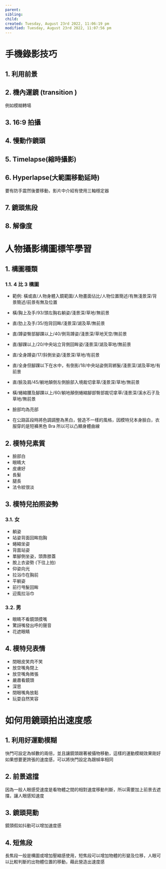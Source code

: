 ```yaml
---
parent: 
sibling: 
child: 
created: Tuesday, August 23rd 2022, 11:06:19 pm
modified: Tuesday, August 23rd 2022, 11:07:56 pm
---
```


# 手機錄影技巧

## 1. 利用前景
## 2. 機內運鏡 (transition )
例如模糊轉場
## 3. 16:9 拍攝
## 4. 慢動作鏡頭
## 5. Timelapse(縮時攝影)
## 6. Hyperlapse(大範圍移動延時)
要有防手震然後要移動，影片中介紹有使用三軸穩定器
## 7. 鏡頭焦段
## 8. 解像度



# 人物攝影構圖標竿學習
## 1. 構圖種類
### 1.1. 4 比 3 構圖
- 範例: 橫或直/人物身體入鏡範圍/人物畫面佔比/人物位置簡述/有無淺景深/背景簡述/前景有無及位置
- 橫/胸上及手/93/頭左胸右躺姿/淺景深/草地/無前景
- 直/肋上及手/35/抱背回眸/淺景深/湖及草/無前景
- 直/蹲姿臀部腳踝以上/40/側背蹲姿/淺景深/草地天空/無前景
- 直/腳踝以上/20/中央站立背側回眸姿/淺景深/湖及草地/無前景
- 直/全身蹲姿/17/斜側坐姿/淺景深/草地/有前景
- 直/全身但腳踝以下在水中，有倒影/18/中央站姿側背綁髮/淺景深/湖及草地/有前景
- 直/臉及肩/45/躺地顛倒左側臉部入境裁切拿草/淺景深/草地/無前景
- 橫/蜷縮腰及腳踝以上/60/躺地顛倒蜷縮腳部臀部裁切拿草/淺景深/溪水石子及草地/無前景

- 臉部均為亮部
- 在公路區段時將色調調整為黑白，營造不一樣的風格，因模特兒本身臉白，衣服穿的是短褲黑色 Bra 所以可以凸顯身體曲線

## 2. 模特兒素質
- 臉部白
- 眼睛大
- 皮膚好
- 長髮
- 腿長
- 法令紋很淡
## 3. 模特兒拍照姿勢
### 3.1. 女
- 躺姿
- 站姿背面回眸抱胸
- 蜷縮坐姿
- 背面站姿
- 單腳側坐姿，頭靠膝蓋
- 脫上衣姿勢 (下往上拍)
- 仰姿向光
- 拉浴巾在胸前
- 平躺姿
- 前行甩髮回眸
- 迎風拉浴巾
### 3.2. 男
- 眼睛不看鏡頭摸嘴
- 驚訝嘴發出呼的聲音
- 花遮眼睛
## 4. 模特兒表情
- 閉眼皮笑肉不笑
- 放空嘴角閉上
- 放空嘴角微張
- 嚴肅看鏡頭
- 深思
- 閉眼嘴角放鬆
- 玩耍自然笑容


# 如何用鏡頭拍出速度感 
## 1. 利用好運動模糊
快門可設定為幀數的兩倍，並且讓鏡頭跟著被攝物移動，這樣的運動模糊效果剛好
如果想要更誇張的速度感，可以將快門設定為跟幀率相同
## 2. 前景遮擋
因為一般人眼感受速度是看物體之間的相對速度移動判斷，所以需要加上前景去遮擋，讓人眼感知速度
## 3. 鏡頭晃動
鏡頭假如抖動可以增加速度感
## 4. 短焦段
長焦段一般是構圖或增加壓縮感使用，短焦段可以增加物體的形變及位移，人眼可以比較判斷的出物體位置的移動，藉此營造出速度感
